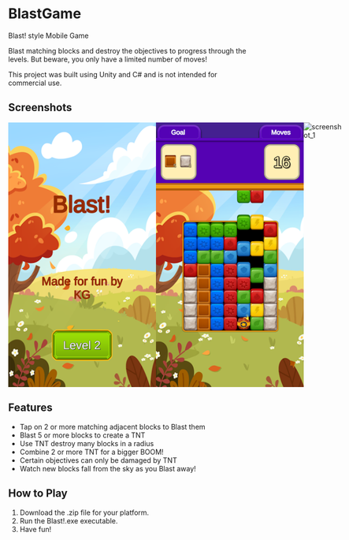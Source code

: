 # BlastGame
Blast! style Mobile Game

Blast matching blocks and destroy the objectives to progress through the levels. But beware, you only have a limited number of moves!

This project was built using Unity and C# and is not intended for commercial use.

## Screenshots
<div style="display:flex;">
  <img width="300" alt="screenshot_1" src="Images/BlastSC1.png">
  <img width="300" alt="screenshot_1" src="Images/BlastSC2.png">
  <img width="304" alt="screenshot_1" src="Images/Blast.gif">
</div>

## Features

- Tap on 2 or more matching adjacent blocks to Blast them
- Blast 5 or more blocks to create a TNT
- Use TNT destroy many blocks in a radius
- Combine 2 or more TNT for a bigger BOOM!
- Certain objectives can only be damaged by TNT
- Watch new blocks fall from the sky as you Blast away!


## How to Play

1. Download the .zip file for your platform.
2. Run the Blast!.exe executable.
3. Have fun!
